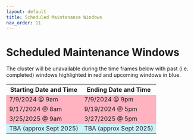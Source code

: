 ```yaml
---
layout: default
title: Scheduled Maintenance Windows
nav_order: 11
---
```


# Scheduled Maintenance Windows

The cluster will be unavailable during the time frames below with past (i.e. completed) windows highlighted in red and upcoming windows in blue.

<table>
  <tr>
    <th>Starting Date and Time</th>
    <th>Ending Date and Time</th>
  </tr>
  <tr>
    <td style="background-color:#ffb3c1">7/9/2024 @ 9am</td>
    <td style="background-color:#ffb3c1">7/9/2024 @ 9pm</td>
  </tr>
    <tr>
    <td style="background-color:#ffb3c1">9/17/2024 @ 8am</td>
    <td style="background-color:#ffb3c1">9/19/2024 @ 5pm</td>
  </tr>
  <tr>
    <td style="background-color:#ffb3c1">3/25/2025 @ 9am</td>
    <td style="background-color:#ffb3c1">3/27/2025 @ 5pm</td>
  </tr>
  <tr>
    <td style="background-color:#caf0f8">TBA (approx Sept 2025)</td>
    <td style="background-color:#caf0f8">TBA (approx Sept 2025)</td>
  </tr>
</table>
